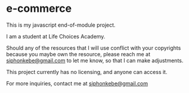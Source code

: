 # e-commerce

This is my javascript end-of-module project.

I am a student at Life Choices Academy.

Should any of the resources that I will use conflict with your copyrights because you maybe own the resource, please reach me at siphonkebe@gmail.com to let me know, so that  I can make adjustments.

This project currently has no licensing, and anyone can access it.

For more inquiries, contact me at siphonkebe@gmail.com
